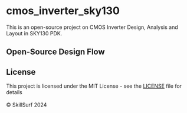 # cmos_inverter_sky130

This is an open-source project on CMOS Inverter Design, Analysis and Layout in SKY130 PDK.

## Open-Source Design Flow


## License
This project is licensed under the MIT License - see the [LICENSE](https://github.com/SkillSurf/cmos_inverter_sky130/blob/main/LICENSE) file for details
<br />
<br />
© SkillSurf 2024
